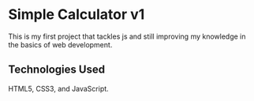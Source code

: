# Simple Calculator v1
This is my first project that tackles js and still improving my knowledge in the basics of web development.

## Technologies Used
HTML5, CSS3, and JavaScript.